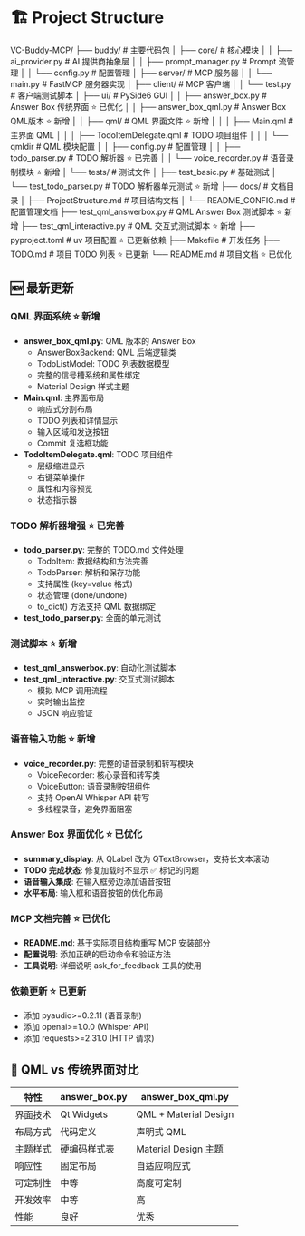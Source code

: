 # 🏗️ Project Structure

VC-Buddy-MCP/
├── buddy/                          # 主要代码包
│   ├── core/                       # 核心模块
│   │   ├── ai_provider.py         # AI 提供商抽象层
│   │   ├── prompt_manager.py      # Prompt 流管理
│   │   └── config.py              # 配置管理
│   ├── server/                     # MCP 服务器
│   │   └── main.py                # FastMCP 服务器实现
│   ├── client/                     # MCP 客户端
│   │   └── test.py                # 客户端测试脚本
│   ├── ui/                         # PySide6 GUI
│   │   ├── answer_box.py          # Answer Box 传统界面 ⭐ 已优化
│   │   ├── answer_box_qml.py      # Answer Box QML版本 ⭐ 新增
│   │   ├── qml/                   # QML 界面文件 ⭐ 新增
│   │   │   ├── Main.qml           # 主界面 QML
│   │   │   ├── TodoItemDelegate.qml # TODO 项目组件
│   │   │   └── qmldir             # QML 模块配置
│   │   ├── config.py              # 配置管理
│   │   ├── todo_parser.py         # TODO 解析器 ⭐ 已完善
│   │   └── voice_recorder.py      # 语音录制模块 ⭐ 新增
│   └── tests/                      # 测试文件
│       ├── test_basic.py          # 基础测试
│       └── test_todo_parser.py    # TODO 解析器单元测试 ⭐ 新增
├── docs/                           # 文档目录
│   ├── ProjectStructure.md        # 项目结构文档
│   └── README_CONFIG.md           # 配置管理文档
├── test_qml_answerbox.py          # QML Answer Box 测试脚本 ⭐ 新增
├── test_qml_interactive.py       # QML 交互式测试脚本 ⭐ 新增
├── pyproject.toml                  # uv 项目配置 ⭐ 已更新依赖
├── Makefile                        # 开发任务
├── TODO.md                         # 项目 TODO 列表 ⭐ 已更新
└── README.md                       # 项目文档 ⭐ 已优化

## 🆕 最新更新

### QML 界面系统 ⭐ 新增
- **answer_box_qml.py**: QML 版本的 Answer Box
  - AnswerBoxBackend: QML 后端逻辑类
  - TodoListModel: TODO 列表数据模型
  - 完整的信号槽系统和属性绑定
  - Material Design 样式主题
- **Main.qml**: 主界面布局
  - 响应式分割布局
  - TODO 列表和详情显示
  - 输入区域和发送按钮
  - Commit 复选框功能
- **TodoItemDelegate.qml**: TODO 项目组件
  - 层级缩进显示
  - 右键菜单操作
  - 属性和内容预览
  - 状态指示器

### TODO 解析器增强 ⭐ 已完善
- **todo_parser.py**: 完整的 TODO.md 文件处理
  - TodoItem: 数据结构和方法完善
  - TodoParser: 解析和保存功能
  - 支持属性 (key=value 格式)
  - 状态管理 (done/undone)
  - to_dict() 方法支持 QML 数据绑定
- **test_todo_parser.py**: 全面的单元测试

### 测试脚本 ⭐ 新增
- **test_qml_answerbox.py**: 自动化测试脚本
- **test_qml_interactive.py**: 交互式测试脚本
  - 模拟 MCP 调用流程
  - 实时输出监控
  - JSON 响应验证

### 语音输入功能 ⭐ 新增
- **voice_recorder.py**: 完整的语音录制和转写模块
  - VoiceRecorder: 核心录音和转写类
  - VoiceButton: 语音录制按钮组件
  - 支持 OpenAI Whisper API 转写
  - 多线程录音，避免界面阻塞

### Answer Box 界面优化 ⭐ 已优化
- **summary_display**: 从 QLabel 改为 QTextBrowser，支持长文本滚动
- **TODO 完成状态**: 修复加载时不显示 ✅ 标记的问题
- **语音输入集成**: 在输入框旁边添加语音按钮
- **水平布局**: 输入框和语音按钮的优化布局

### MCP 文档完善 ⭐ 已优化
- **README.md**: 基于实际项目结构重写 MCP 安装部分
- **配置说明**: 添加正确的启动命令和验证方法
- **工具说明**: 详细说明 ask_for_feedback 工具的使用

### 依赖更新 ⭐ 已更新
- 添加 pyaudio>=0.2.11 (语音录制)
- 添加 openai>=1.0.0 (Whisper API)
- 添加 requests>=2.31.0 (HTTP 请求)

## 🎯 QML vs 传统界面对比

| 特性 | answer_box.py | answer_box_qml.py |
|-----|--------------|------------------|
| 界面技术 | Qt Widgets | QML + Material Design |
| 布局方式 | 代码定义 | 声明式 QML |
| 主题样式 | 硬编码样式表 | Material Design 主题 |
| 响应性 | 固定布局 | 自适应响应式 |
| 可定制性 | 中等 | 高度可定制 |
| 开发效率 | 中等 | 高 |
| 性能 | 良好 | 优秀 |